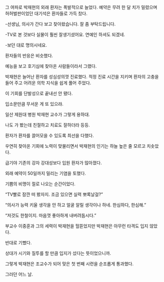 그 여파로 박재현의 외래 환자는 폭발적으로 늘었다. 예약은 무려 한 달 치가 밀렸으며 허허벌판이었던 대기석은 환자들로 가득 찼다.

-선생님, 의사가 간다 보고 찾아왔습니다. 잘 좀 부탁드립니다.

-TV로 본 것보다 실물이 훨씬 잘생기셨어요. 연예인 하셔도 되겠네.

-보던 대로 명의시네요.

환자들의 반응은 비슷했다.

예능을 보고 호기심에 찾아온 사람들이라서 그랬다.

박재현은 늘어난 환자를 성심성의껏 진료했다. 적정 진료 시간을 지키며 환자의 고충을 들어 주고 어려운 의학 지식을 쉽게 풀어 주었다.

이 기회를 단발성으로 끝내선 안 됐다.

입소문만큼 무서운 게 또 있으랴.

일산 제원대 병원 박재현 교수가 그렇게 용하대.

나도 가 봤는데 친절하고 치료도 잘하더라 등등.

환자가 환자를 끌어모을 수 있도록 최선을 다했다.

우연히 찾아온 기회에 노력이 맞물리면서 박재현의 인기는 하늘 높은 줄 모르고 치솟았다.

급기야 기존의 강자 강대성보다 입원 환자가 많아졌다.

외래 예약이 50일까지 밀리는 기염을 토했다.

기쁨의 비명이 절로 나오는 순간이었다.

“TV빨로 잠깐 떠 봤자지. 조금 있으면 실력 뽀록날걸?”

“의사가 능력 키울 생각을 안 하고 얼굴 알릴 생각이나 하네. 한심하다, 한심해.”

“저것도 한철이지. 마음껏 좋아하게 내버려둡시다.”

부교수 이중훈과 그의 세력이 박재현을 헐뜯었지만 박재현은 아무런 타격도 입지 않았다.

반대로 기뻤다.

상대가 시기와 질투를 할 만큼 입지가 섰다는 뜻이었으니까.

그렇게 박재현은 조교수가 되어 맞은 첫 번째 시련을 순조롭게 통과했다.

그러던 어느 날.